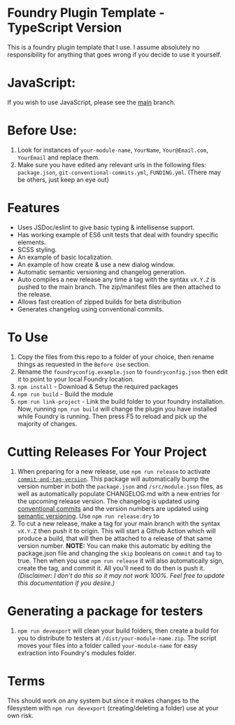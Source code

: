 # Foundry Plugin Template - TypeScript Version

This is a foundry plugin template that I use. I assume absolutely no responsibility for anything that goes wrong if you decide to use it yourself.

# JavaScript:

If you wish to use JavaScript, please see the [main](https://github.com/eddiedover/foundry-plugin-template/) branch.

# Before Use:
1. Look for instances of `your-module-name`, `YourName`, `Your@Email.com`, `YourEmail` and replace them.
2. Make sure you have edited any relevant urls in the following files: `package.json`, `git-conventional-commits.yml`, `FUNDING.yml`. (There may be others, just keep an eye out)


# Features
- Uses JSDoc/eslint to give basic typing & intellisense support.
- Has working example of ES6 unit tests that deal with foundry specific elements.
- SCSS styling.
- An example of basic localization.
- An example of how create & use a new dialog window.
- Automatic semantic versioning and changelog generation.
- Auto compiles a new release any time a tag with the syntax `vX.Y.Z` is pushed to the main branch. The zip/manifest files are then attached to the release.
- Allows fast creation of zipped builds for beta distribution
- Generates changelog using conventional commits.

# To Use

1. Copy the files from this repo to a folder of your choice, then rename things as requested in the `Before Use` section.
2. Rename the `foundryconfig.example.json` to `foundryconfig.json` then edit it to point to your local Foundry location.
3. `npm install` - Download & Setup the required packages
4. `npm run build` - Build the module
5. `npm run link-project` - Link the build folder to your foundry installation. Now, running `npm run build` will change the plugin you have installed while Foundry is running. Then press F5 to reload and pick up the majority of changes.

# Cutting Releases For Your Project

1. When preparing for a new release, use `npm run release` to activate [`commit-and-tag-version`](https://www.npmjs.com/package/commit-and-tag-version#configuration). This package will automatically bump the version number in both the `package.json` and `/src/module.json` files, as well as automatically populate CHANGELOG.md with a new entries for the upcoming release version. The changelog is updated using [conventional commits](https://www.conventionalcommits.org/en/v1.0.0/) and the version numbers are updated using [semantic versioning](https://semver.org/). Use `npm run release:dry` to
2. To cut a new release, make a tag for your main branch with the syntax `vX.Y.Z` then push it to origin. This will start a Github Action which will produce a build, that will then be attached to a release of that same version number. **NOTE:** You can make this automatic by editing the package.json file and changing the `skip` booleans on `commit` and `tag` to true. Then when you use `npm run release` it will also automatically sign, create the tag, and commit it. All you'll need to do then is push it. _(Disclaimer: I don't do this so it may not work 100%. Feel free to update this documentation if you desire.)_

# Generating a package for testers

1. `npm run devexport` will clean your build folders, then create a build for you to distribute to testers at `/dist/your-module-name.zip`. The script moves your files into a folder called `your-module-name` for easy extraction into Foundry's modules folder.

# Terms

This should work on any system but since it makes changes to the filesystem with `npm run devexport` (creating/deleting a folder) use at your own risk.
